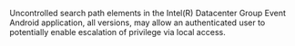 Uncontrolled search path elements in the Intel(R) Datacenter Group Event Android application, all versions, may allow an authenticated user to potentially enable escalation of privilege via local access.